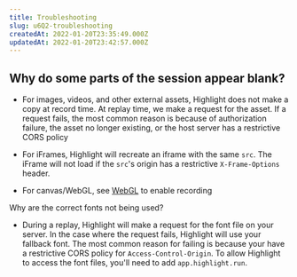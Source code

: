 ```yaml
---
title: Troubleshooting
slug: u6Q2-troubleshooting
createdAt: 2022-01-20T23:35:49.000Z
updatedAt: 2022-01-20T23:42:57.000Z
---
```


## Why do some parts of the session appear blank?

*   For images, videos, and other external assets, Highlight does not make a copy at record time. At replay time, we make a request for the asset. If a request fails, the most common reason is because of authorization failure, the asset no longer existing, or the host server has a restrictive CORS policy

*   For iFrames, Highlight will recreate an iframe with the same `src`. The iFrame will not load if the `src`'s origin has a restrictive `X-Frame-Options` header.

*   For canvas/WebGL, see [WebGL](docId\:on-EZkC904P9-xSq-0Kb3) to enable recording

Why are the correct fonts not being used?

*   During a replay, Highlight will make a request for the font file on your server. In the case where the request fails, Highlight will use your fallback font. The most common reason for failing is because your have a restrictive CORS policy for `Access-Control-Origin`. To allow Highlight to access the font files, you'll need to add `app.highlight.run`.
